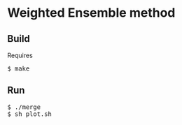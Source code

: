 <h1>Weighted Ensemble method</h1>

<h2>Build</h2>

Requires 
<pre>
$ make
</pre>

<h2>Run</h2>

<pre>
$ ./merge
$ sh plot.sh
</pre>
